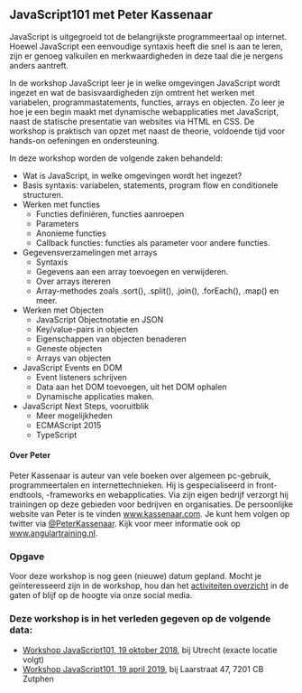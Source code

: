 <h2>JavaScript101 met Peter Kassenaar</h2>
<p>JavaScript is uitgegroeid tot de belangrijkste programmeertaal op internet. Hoewel JavaScript een eenvoudige syntaxis heeft die snel is aan te leren, zijn er genoeg valkuilen en merkwaardigheden in deze taal die je nergens anders aantreft.</p>
<p>In de workshop JavaScript leer je in welke omgevingen JavaScript wordt ingezet en wat de basisvaardigheden zijn omtrent het werken met variabelen, programmastatements, functies, arrays en objecten. Zo leer je hoe je een begin maakt met dynamische webapplicaties met JavaScript, naast de statische presentatie van websites via HTML en CSS. De workshop is praktisch van opzet met naast de theorie, voldoende tijd voor hands-on oefeningen en ondersteuning.</p>
<p>In deze workshop worden de volgende zaken behandeld:</p>
<ul>
<li>Wat is JavaScript, in welke omgevingen wordt het ingezet?</li>
<li>Basis syntaxis: variabelen, statements, program flow en conditionele structuren.</li>
<li>Werken met functies
<ul>
<li>Functies definiëren, functies aanroepen</li>
<li>Parameters</li>
<li>Anonieme functies</li>
<li>Callback functies: functies als parameter voor andere functies.</li>
</ul>
</li>
<li>Gegevensverzamelingen met arrays
<ul>
<li>Syntaxis</li>
<li>Gegevens aan een array toevoegen en verwijderen.</li>
<li>Over arrays itereren</li>
<li>Array-methodes zoals .sort(), .split(), .join(), .forEach(), .map() en meer.</li>
</ul>
</li>
<li>Werken met Objecten
<ul>
<li>JavaScript Objectnotatie en JSON</li>
<li>Key/value-pairs in objecten</li>
<li>Eigenschappen van objecten benaderen</li>
<li>Geneste objecten</li>
<li>Arrays van objecten</li>
</ul>
</li>
<li>JavaScript Events en DOM
<ul>
<li>Event listeners schrijven</li>
<li>Data aan het DOM toevoegen, uit het DOM ophalen</li>
<li>Dynamische applicaties maken.</li>
</ul>
</li>
<li>JavaScript Next Steps, vooruitblik
<ul>
<li>Meer mogelijkheden</li>
<li>ECMAScript 2015</li>
<li>TypeScript</li>
</ul>
</li>
</ul>
<h4>Over Peter</h4>
<p>Peter Kassenaar is auteur van vele boeken over algemeen pc-gebruik, programmeertalen en internettechnieken. Hij is gespecialiseerd in front-endtools, -frameworks en webapplicaties. Via zijn eigen bedrijf verzorgt hij trainingen op deze gebieden voor bedrijven en organisaties. De persoonlijke website van Peter is te vinden <a href="https://www.kassenaar.com">www.kassenaar.com</a>. Je kunt hem volgen op twitter via <a href="https://twitter.com/peterkassenaar">@PeterKassenaar</a>. Kijk voor meer informatie ook op <a href="https://www.angulartraining.nl/home">www.angulartraining.nl</a>.</p>
<h3>Opgave</h3>
<p>Voor deze workshop is nog geen (nieuwe) datum gepland. Mocht je geïnteresseerd zijn in de workshop, hou dan het <a href="/nl/activiteiten/">activiteiten overzicht</a> in de gaten of blijf op de hoogte via onze social media.</p>
<h3>Deze workshop is in het verleden gegeven op de volgende data: </h3>
<ul>
<li><a href="/nl/workshops-archief/workshop-javascript101-met-peter-kassenaar/workshop-javascript101-19-oktober-2018">Workshop JavaScript101, 19 oktober 2018</a>, bij Utrecht (exacte locatie volgt)</li>
<li><a href="/nl/workshops-archief/workshop-javascript101-met-peter-kassenaar/workshop-javascript101-19-april-2019">Workshop JavaScript101, 19 april 2019</a>, bij Laarstraat 47, 7201 CB Zutphen</li>
</ul>
